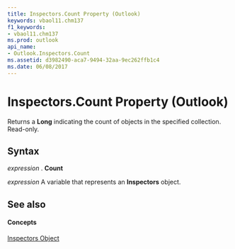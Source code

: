 ```yaml
---
title: Inspectors.Count Property (Outlook)
keywords: vbaol11.chm137
f1_keywords:
- vbaol11.chm137
ms.prod: outlook
api_name:
- Outlook.Inspectors.Count
ms.assetid: d3982490-aca7-9494-32aa-9ec262ffb1c4
ms.date: 06/08/2017
---
```



# Inspectors.Count Property (Outlook)

Returns a **Long** indicating the count of objects in the specified collection. Read-only.


## Syntax

 _expression_ . **Count**

 _expression_ A variable that represents an **Inspectors** object.


## See also


#### Concepts


[Inspectors Object](inspectors-object-outlook.md)

